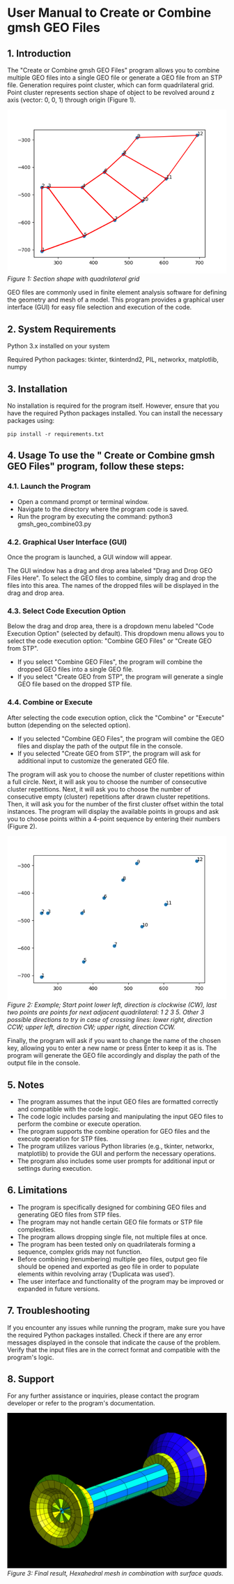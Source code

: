 # User Manual to Create or Combine gmsh GEO Files

## 1. Introduction 

The "Create or Combine gmsh GEO Files" program allows you to combine multiple GEO files into a single GEO file or generate a GEO file from an STP file. Generation requires point cluster, which can form quadrilateral grid. Point cluster represents section shape of object to be revolved around z axis (vector: 0, 0, 1) through origin (Figure 1).

![Figure 1](./images/image1.png)
*Figure 1: Section shape with quadrilateral grid*


GEO files are commonly used in finite element analysis software for defining the geometry and mesh of a model. This program provides a graphical user interface (GUI) for easy file selection and execution of the code.


## 2. System Requirements

Python 3.x installed on your system

Required Python packages: tkinter, tkinterdnd2, PIL, networkx, matplotlib, numpy

## 3. Installation 
No installation is required for the program itself. However, ensure that you have the required Python packages installed. You can install the necessary packages using:

```
pip install -r requirements.txt
```

## 4. Usage To use the " Create or Combine gmsh GEO Files" program, follow these steps:

### 4.1. Launch the Program

- Open a command prompt or terminal window.
- Navigate to the directory where the program code is saved.
- Run the program by executing the command: python3 gmsh_geo_combine03.py

### 4.2. Graphical User Interface (GUI)

Once the program is launched, a GUI window will appear.

The GUI window has a drag and drop area labeled "Drag and Drop GEO Files Here".
To select the GEO files to combine, simply drag and drop the files into this area.
The names of the dropped files will be displayed in the drag and drop area.

### 4.3. Select Code Execution Option

Below the drag and drop area, there is a dropdown menu labeled "Code Execution Option" (selected by default).
This dropdown menu allows you to select the code execution option: "Combine GEO Files" or "Create GEO from STP".
- If you select "Combine GEO Files", the program will combine the dropped GEO files into a single GEO file.
- If you select "Create GEO from STP", the program will generate a single GEO file based on the dropped STP file.

### 4.4. Combine or Execute

After selecting the code execution option, click the "Combine" or "Execute" button (depending on the selected option).

- If you selected "Combine GEO Files", the program will combine the GEO files and display the path of the output file in the console.
- If you selected "Create GEO from STP", the program will ask for additional input to customize the generated GEO file.

The program will ask you to choose the number of cluster repetitions within a full circle.
Next, it will ask you to choose the number of consecutive cluster repetitions.
Next, it will ask you to choose the number of consecutive empty (cluster) repetitions after drawn cluster repetitions.
Then, it will ask you for the number of the first cluster offset within the total instances.
The program will display the available points in groups and ask you to choose points within a 4-point sequence by entering their numbers (Figure 2).

![Figure 2](./images/image2.png)
*Figure 2: Example; Start point lower left, direction is clockwise (CW), last two points are points for next adjacent quadrilateral: 1 2 3 5. Other 3 possible directions to try in case of crossing lines: lower right, direction CCW; upper left, direction CW; upper right, direction CCW.*

Finally, the program will ask if you want to change the name of the chosen key, allowing you to enter a new name or press Enter to keep it as is.
The program will generate the GEO file accordingly and display the path of the output file in the console.


## 5. Notes

- The program assumes that the input GEO files are formatted correctly and compatible with the code logic.
- The code logic includes parsing and manipulating the input GEO files to perform the combine or execute operation.
- The program supports the combine operation for GEO files and the execute operation for STP files.
- The program utilizes various Python libraries (e.g., tkinter, networkx, matplotlib) to provide the GUI and perform the necessary operations.
- The program also includes some user prompts for additional input or settings during execution.


## 6. Limitations

- The program is specifically designed for combining GEO files and generating GEO files from STP files.
- The program may not handle certain GEO file formats or STP file complexities.
- The program allows dropping single file, not multiple files at once.
- The program has been tested only on quadrilaterals forming a sequence, complex grids may not function.
- Before combining (renumbering) multiple geo files, output geo file should be opened and exported as geo file in order to populate elements within revolving array (‘Duplicata was used’).
- The user interface and functionality of the program may be improved or expanded in future versions.


## 7. Troubleshooting

If you encounter any issues while running the program, make sure you have the required Python packages installed.
Check if there are any error messages displayed in the console that indicate the cause of the problem.
Verify that the input files are in the correct format and compatible with the program's logic.


## 8. Support

For any further assistance or inquiries, please contact the program developer or refer to the program's documentation.


![Figure 3](./images/image3.png)
*Figure 3: Final result, Hexahedral mesh in combination with surface quads.*